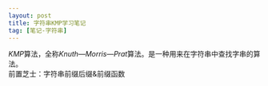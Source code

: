 ```yaml
---
layout: post
title: 字符串KMP学习笔记
tag: [笔记-字符串]
---
```

$KMP$算法，全称$Knuth—Morris—Prat$算法。是一种用来在字符串中查找字串的算法。  
前置芝士：字符串前缀后缀$\&$前缀函数